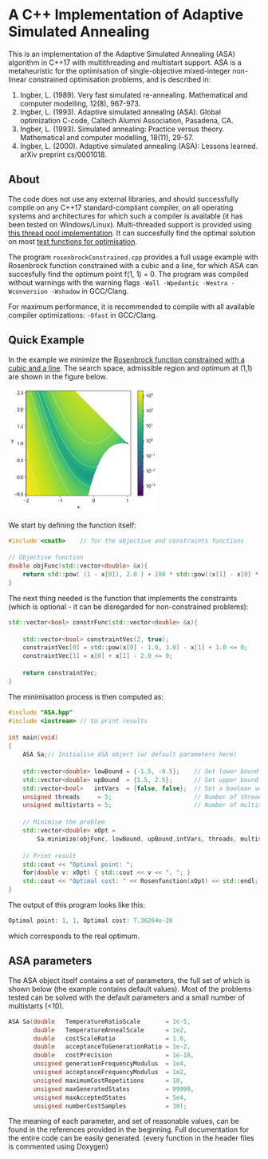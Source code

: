 # A C++ Implementation of Adaptive Simulated Annealing

This is an implementation of the Adaptive Simulated Annealing (ASA) algorithm in C++17 with multithreading and multistart support.
ASA is a metaheuristic for the optimisation of single-objective mixed-integer non-linear constrained optimisation problems, and is described in:
  
  1. Ingber, L. (1989). Very fast simulated re-annealing. Mathematical and computer modelling, 12(8), 967-973.
  2. Ingber, L. (1993). Adaptive simulated annealing (ASA). Global optimization C-code, Caltech Alumni Association, Pasadena, CA.
  3. Ingber, L. (1993). Simulated annealing: Practice versus theory. Mathematical and computer modelling, 18(11), 29-57.
  4. Ingber, L. (2000). Adaptive simulated annealing (ASA): Lessons learned. arXiv preprint cs/0001018.
  
  ## About
  The code does not use any external libraries, and should successfully compile on any C++17 standard-compliant compiler, on all operating systems and architectures for which such a compiler is available (it has been tested on Windows/Linux). Multi-threaded support is provided using [this thread pool implementation](https://github.com/bshoshany/thread-pool/).
  It can succesfully find the optimal solution on most [test functions for optimisation](https://en.wikipedia.org/wiki/Test_functions_for_optimization).

  The program `rosenbrockConstrained.cpp` provides a full usage example with Rosenbrock function constrained with a cubic and a line, for which ASA can succesfully find the optimum point f(1, 1) = 0. The program was compiled without warnings with the warning flags `-Wall -Wpedantic -Wextra -Wconversion -Wshadow` in GCC/Clang.

  For maximum performance, it is recommended to compile with all available compiler optimizations: `-Ofast` in GCC/Clang. 

  ## Quick Example

In the example we minimize the
[Rosenbrock function constrained with a cubic and a line](https://en.wikipedia.org/wiki/Test_functions_for_optimization). The search space, admissible region and optimum at (1,1) are shown in the figure below.

<img src="imm/Rosenbrock_cubic_constraint.png" alt="drawing" width="300"/>


We start by defining the function itself:

```.cpp
#include <cmath>    // for the objective and constraints functions

// Objective function
double objFunc(std::vector<double> &x){
    return std::pow( (1 - x[0]), 2.0 ) + 100 * std::pow((x[1] - x[0] * x[0]), 2.0);
}
```

The next thing needed is the function that implements the constraints (which is optional - it can be disregarded for non-constrained problems):

```.cpp
std::vector<bool> constrFunc(std::vector<double> &x){ 

    std::vector<bool> constraintVec(2, true);
    constraintVec[0] = std::pow(x[0] - 1.0, 3.0) - x[1] + 1.0 <= 0;
    constraintVec[1] = x[0] + x[1] - 2.0 <= 0;

    return constraintVec;
}
```

The minimisation process is then computed as:

```.cpp
#include "ASA.hpp"
#include <iostream> // to print results

int main(void)
{
    ASA Sa;// Initialise ASA object (w/ default parameters here)
    
    std::vector<double> lowBound = {-1.5, -0.5};    // Set lower bound
    std::vector<double> upBound  = {1.5, 2.5};      // Set upper bound
    std::vector<bool>   intVars  = {false, false};  // Set a boolean vector indicating integer variables
    unsigned threads     = 5;                       // Number of threads to be used
    unsigned multistarts = 5;                       // Number of multistarts to be performed

    // Minimise the problem
    std::vector<double> xOpt = 
        Sa.minimize(objFunc, lowBound, upBound,intVars, threads, multistarts, constrFunc);
    
    // Print result
    std::cout << "Optimal point: ";
    for(double v: xOpt) { std::cout << v << ", "; }
    std::cout << "Optimal cost: " << Rosenfunction(xOpt) << std::endl;
}
```
The output of this program looks like this:

```.cpp
Optimal point: 1, 1, Optimal cost: 7.36264e-20
```
which corresponds to the real optimum.

## ASA parameters
The ASA object itself contains a set of parameters, the full set of which is shown below (the example contains default values). Most of the problems tested can be solved with the default parameters and a small number of multistarts (<10). 

```.cpp
ASA Sa(double   TemperatureRatioScale       = 1e-5, 
       double   TemperatureAnnealScale      = 1e2, 
       double   costScaleRatio              = 1.0,
       double   acceptanceToGenerationRatio = 1e-2,
       double   costPrecision               = 1e-18,
       unsigned generationFrequencyModulus  = 1e4, 
       unsigned acceptanceFrequencyModulus  = 1e2, 
       unsigned maximumCostRepetitions      = 10,
       unsigned maxGeneratedStates          = 99999,
       unsigned maxAcceptedStates           = 5e4,
       unsigned numberCostSamples           = 30);
```

The meaning of each parameter, and set of reasonable values, can be found in the references provided in the beginning.
Full documentation for the entire code can be easily generated. (every function in the header files is commented using Doxygen)
